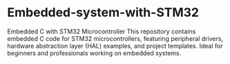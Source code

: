 # Embedded-system-with-STM32
Embedded C with STM32 Microcontroller
This repository contains embedded C code for STM32 microcontrollers, featuring peripheral drivers, hardware abstraction layer (HAL) examples, and project templates. Ideal for beginners and professionals working on embedded systems.
